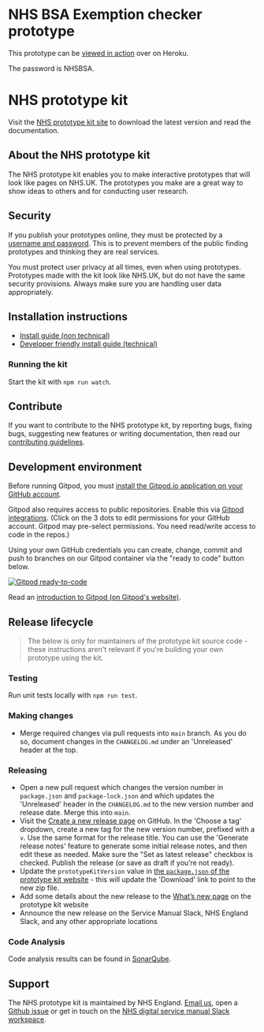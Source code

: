 # NHS BSA Exemption checker prototype

This prototype can be <a href="https://hwhc-am-i-exempt-2552366ccf4c.herokuapp.com/">viewed in action</a> over on Heroku.

The password is NHSBSA.

# NHS prototype kit

Visit the <a href="https://prototype-kit.service-manual.nhs.uk">NHS prototype kit site</a> to download the latest version and read the documentation.

## About the NHS prototype kit

The NHS prototype kit enables you to make interactive prototypes that will look like pages on NHS.UK. The prototypes you make are a great way to show ideas to others and for conducting user research.

## Security

If you publish your prototypes online, they must be protected by a <a href="https://prototype-kit.service-manual.nhs.uk/how-tos/publish-your-prototype-online">username and password</a>. This is to prevent members of the public finding prototypes and thinking they are real services.

You must protect user privacy at all times, even when using prototypes. Prototypes made with the kit look like NHS.UK, but do not have the same security provisions. Always make sure you are handling user data appropriately.

## Installation instructions

- <a href="https://prototype-kit.service-manual.nhs.uk/install/simple">Install guide (non technical)</a>
- <a href="https://prototype-kit.service-manual.nhs.uk/install/advanced">Developer friendly install guide (technical)</a>

### Running the kit

Start the kit with `npm run watch`.

## Contribute

If you want to contribute to the NHS prototype kit, by reporting bugs, fixing bugs, suggesting new features or writing documentation, then read our [contributing guidelines](CONTRIBUTING.md).

## Development environment

Before running Gitpod, you must <a href="https://github.com/apps/gitpod-io/installations/new">install the Gitpod.io application on your GitHub account</a>.

Gitpod also requires access to public repositories. Enable this via <a href="https://gitpod.io/integrations">Gitpod integrations</a>. (Click on the 3 dots to edit permissions for your GitHub account. Gitpod may pre-select permissions. You need read/write access to code in the repos.)

Using your own GitHub credentials you can create, change, commit and push to branches on our Gitpod container via the "ready to code" button below.

[![Gitpod ready-to-code](https://img.shields.io/badge/Gitpod-ready--to--code-blue?logo=gitpod)](https://gitpod.io/#https://github.com/nhsuk/nhsuk-prototype-kit)

Read an <a href="https://www.gitpod.io/docs">introduction to Gitpod (on Gitpod's website)</a>.

## Release lifecycle

> The below is only for maintainers of the prototype kit source code - these instructions aren't relevant if you're building your own prototype using the kit.

### Testing

Run unit tests locally with `npm run test`.

### Making changes

- Merge required changes via pull requests into `main` branch. As you do so, document changes in the `CHANGELOG.md` under an 'Unreleased' header at the top.

### Releasing

- Open a new pull request which changes the version number in `package.json` and `package-lock.json` and which updates the 'Unreleased' header in the `CHANGELOG.md` to the new version number and release date. Merge this into `main`.
- Visit the [Create a new release page](https://github.com/nhsuk/nhsuk-prototype-kit/releases/new) on GitHub. In the 'Choose a tag' dropdown, create a new tag for the new version number, prefixed with a `v`. Use the same format for the release title. You can use the 'Generate release notes' feature to generate some initial release notes, and then edit these as needed. Make sure the "Set as latest release" checkbox is checked. Publish the release (or save as draft if you’re not ready).
- Update the `prototypeKitVersion` value in [the `package.json` of the prototype kit website](https://github.com/nhsuk/nhsuk.service-manual.prototype-kit.docs/blob/main/package.json#L4) - this will update the 'Download' link to point to the new zip file.
- Add some details about the new release to the [What’s new page](https://github.com/nhsuk/nhsuk.service-manual.prototype-kit.docs/blob/main/app/views/whats-new/updates.html) on the prototype kit website
- Announce the new release on the Service Manual Slack, NHS England Slack, and any other appropriate locations

### Code Analysis

Code analysis results can be found in [SonarQube](https://sonar.nhswebsite.nhs.uk/dashboard?id=nhsuk-prototype-kit).

## Support

The NHS prototype kit is maintained by NHS England. [Email us](mailto:service-manual@nhs.net), open a [Github issue](https://github.com/nhsuk/nhsuk-prototype-kit/issues/new) or get in touch on the [NHS digital service manual Slack workspace](https://join.slack.com/t/nhs-service-manual/shared_invite/enQtNTIyOTEyNjU3NDkyLTk4NDQ3YzkwYzk1Njk5YjAxYTI5YTVkZmUxMGQ0ZjA3NjMyM2ZkNjBlMWMxODVjZjYzNzg1ZmU4MWY1NmE2YzE).
